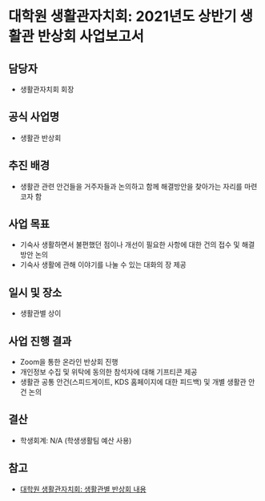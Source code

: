 대학원 생활관자치회: 2021년도 상반기 생활관 반상회 사업보고서
===

## 담당자
- 생활관자치회 회장 

## 공식 사업명
- 생활관 반상회

## 추진 배경
- 생활관 관련 안건들을 거주자들과 논의하고 함께 해결방안을 찾아가는 자리를 마련코자 함

## 사업 목표
- 기숙사 생활하면서 불편했던 점이나 개선이 필요한 사항에 대한 건의 접수 및 해결방안 논의
- 기숙사 생활에 관해 이야기를 나눌 수 있는 대화의 장 제공

## 일시 및 장소
- 생활관별 상이

## 사업 진행 결과
- Zoom을 통한 온라인 반상회 진행
- 개인정보 수집 및 위탁에 동의한 참석자에 대해 기프티콘 제공
- 생활관 공통 안건(스피드게이트, KDS 홈페이지에 대한 피드백) 및 개별 생활관 안건 논의

## 결산
- 학생회계: N/A (학생생활팀 예산 사용)

## 참고
- [대학원 생활관자치회: 생활관별 반상회 내용](대학원-생활관자치회-생활관별-반상회-내용.md)